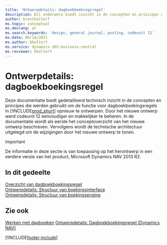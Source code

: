 ```yaml
---
title: 'Ontwerpdetails: dagboekboekingsregel'
description: Dit onderwerp biedt inzicht in de concepten en principes die worden gebruikt om de functie voor dagboekboekingsregels in Business Central opnieuw te ontwerpen.
author: brentholtorf
ms.topic: conceptual
ms.devlang: al
ms.search.keywords: 'design, general journal, posting, codeunit 12'
ms.date: 06/14/2021
ms.author: bholtorf
ms.service: dynamics-365-business-central
ms.reviewer: bholtorf
---
```

# <a name="design-details-general-journal-post-line"></a>Ontwerpdetails: dagboekboekingsregel

Deze documentatie biedt gedetailleerd technisch inzicht in de concepten en principes die werden gebruikt om de functie voor dagboekboekingsregels in [!INCLUDE[prod_short](includes/prod_short.md)] opnieuw te ontwerpen. Door het nieuwe ontwerp werd codeunit 12 eenvoudiger en makkelijker te beheren. In de documentatie wordt als eerste het conceptoverzicht van het nieuwe ontwerp beschreven. Vervolgens wordt de technische architectuur uitgelegd om de wijzigingen door het nieuwe ontwerp te tonen.  

> [!IMPORTANT]
> De informatie in deze sectie is van toepassing op het herontwerp in een eerdere versie van het product, Microsoft Dynamics NAV 2013 R2.

## <a name="in-this-section"></a>In dit gedeelte

[Overzicht van dagboekboekingsregel](design-details-general-journal-post-line-overview.md)  
[Ontwerpdetails: Structuur van boekingsinterface](design-details-posting-interface-structure.md)  
[Ontwerpdetails: Structuur van boekingsengine](design-details-posting-engine-structure.md)  

## <a name="see-also"></a>Zie ook

[Werken met dagboeken](ui-work-general-journals.md)
[Ontwerpdetails: Dagboekboekingsregel (Dynamics NAV)](/dynamics-nav-app/design-details-general-journal-post-line)  

[!INCLUDE[footer-include](includes/footer-banner.md)]
